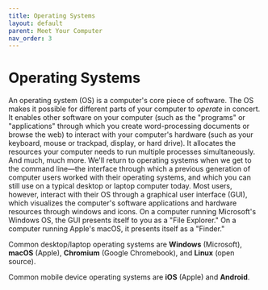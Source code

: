 ```yaml
---
title: Operating Systems
layout: default
parent: Meet Your Computer
nav_order: 3
---
```


# Operating Systems

An operating system (OS) is a computer's core piece of software. The OS makes it possible for different parts of your computer to *operate* in concert. It enables other software on your computer (such as the "programs" or "applications" through which you create word-processing documents or browse the web) to interact with your computer's hardware (such as your keyboard, mouse or trackpad, display, or hard drive). It allocates the resources your computer needs to run multiple processes simultaneously. And much, much more. We'll return to operating systems when we get to the command line&mdash;the interface through which a previous generation of computer users worked with their operating systems, and which you can still use on a typical desktop or laptop computer today. Most users, however, interact with their OS through a graphical user interface (GUI), which visualizes the computer's software applications and hardware resources through windows and icons. On a computer running Microsoft's Windows OS, the GUI presents itself to you as a "File Explorer." On a computer running Apple's macOS, it presents itself as a "Finder."

Common desktop/laptop operating systems are **Windows** (Microsoft), **macOS** (Apple), **Chromium** (Google Chromebook), and **Linux** (open source).

Common mobile device operating systems are **iOS** (Apple) and **Android**.
                                                                                                                        